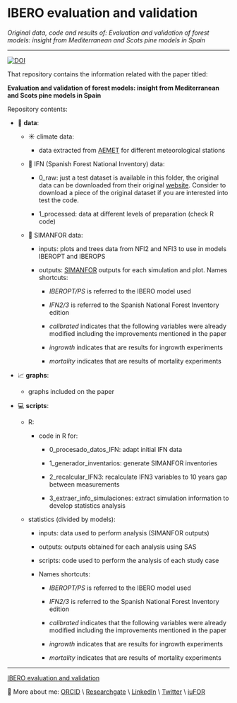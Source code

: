 
# IBERO evaluation and validation

*Original data, code and results of: Evaluation and validation of forest models: insight from Mediterranean and Scots pine models in Spain*

---



[![DOI](https://zenodo.org/badge/DOI/10.5281/zenodo.8199180.svg)](https://doi.org/10.5281/zenodo.8199180)




That repository contains the information related with the paper titled: 

**Evaluation and validation of forest models: insight from Mediterranean and Scots pine models in Spain**

Repository contents:

- :floppy_disk: **data**:
    
    - :sunny: climate data:
        
        - data extracted from [AEMET](https://www.aemet.es/es/portada) for different meteorological stations

    - :deciduous_tree: IFN (Spanish Forest National Inventory) data:
        
        - 0_raw: just a test dataset is available in this folder, the original data can be downloaded from their original [website](https://www.miteco.gob.es/es/biodiversidad/temas/inventarios-nacionales/inventario-forestal-nacional/default.aspx). Consider to download a piece of the original dataset if you are interested into test the code.

        - 1_processed: data at different levels of preparation (check R code)

    - :seedling: SIMANFOR data:
    
        - inputs: plots and trees data from NFI2 and NFI3 to use in models IBEROPT and IBEROPS
    
        - outputs: [SIMANFOR](https://www.simanfor.es/) outputs for each simulation and plot. Names shortcuts:
    
    
            - *IBEROPT/PS* is referred to the IBERO model used
    
            - *IFN2/3* is referred to the Spanish National Forest Inventory edition
    
            - *calibrated* indicates that the following variables were already modified including the improvements mentioned in the paper
            
            - *ingrowth* indicates that are results for ingrowth experiments
            
            - *mortality* indicates that are results of mortality experiments

- :chart_with_upwards_trend: **graphs**: 
    
    - graphs included on the paper

- :computer: **scripts**:

    - R:

        - code in R for:

            - 0_procesado_datos_IFN: adapt initial IFN data

            - 1_generador_inventarios: generate SIMANFOR inventories

            - 2_recalcular_IFN3: recalculate IFN3 variables to 10 years gap between measurements

            - 3_extraer_info_simulaciones: extract simulation information to develop statistics analysis
    
    - statistics (divided by models):
    
        - inputs: data used to perform analysis (SIMANFOR outputs)
    
        - outputs: outputs obtained for each analysis using SAS
    
        - scripts: code used to perform the analysis of each study case
    
        - Names shortcuts:
    
            - *IBEROPT/PS* is referred to the IBERO model used
    
            - *IFN2/3* is referred to the Spanish National Forest Inventory edition
    
            - *calibrated* indicates that the following variables were already modified including the improvements mentioned in the paper
            
            - *ingrowth* indicates that are results for ingrowth experiments
            
            - *mortality* indicates that are results of mortality experiments

---


[IBERO evaluation and validation](https://github.com/aitorvv/IBERO_evaluation_and_validation) 

:link: More about me:
[ORCID](https://orcid.org/0000-0003-0227-506X) \\
[Researchgate](https://www.researchgate.net/profile/Aitor_Vazquez_Veloso) \\
[LinkedIn](https://www.linkedin.com/in/aitorvazquezveloso/) \\
[Twitter](https://twitter.com/aitorvv) \\
[iuFOR](http://sostenible.palencia.uva.es/users/aitorvv)